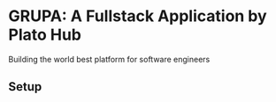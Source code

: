 # GRUPA: A Fullstack Application by Plato Hub

Building the world best platform for software engineers

<!-- 1. Bodyparser
2. Session
3. Authentication
4. Web security middleware
5. CORS
6. Edge template engine
7. Lucid ORM
8. Migrations and seeds -->

## Setup

<!-- Use the adonis command to install the blueprint

```bash
adonis new yardstick
``` -->

<!-- or manually clone the repo and then run `npm install`. -->


<!-- ### Migrations

Run the following command to run startup migrations.

```js
adonis migration:run
``` -->
